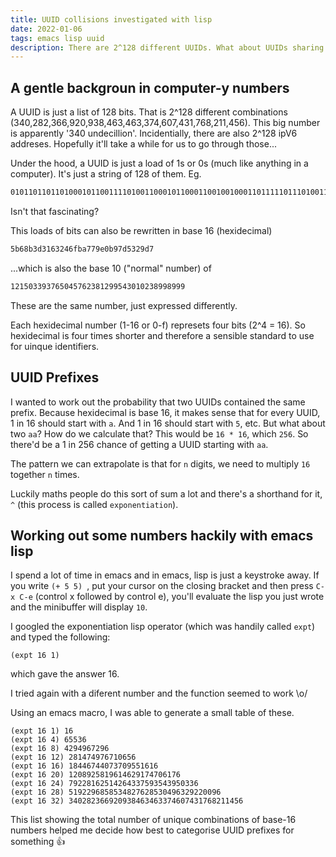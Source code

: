 ```yaml
---
title: UUID collisions investigated with lisp
date: 2022-01-06
tags: emacs lisp uuid
description: There are 2^128 different UUIDs. What about UUIDs sharing the same prefix?
---
```


## A gentle backgroun in computer-y numbers

A UUID is just a list of 128 bits. That is 2^128 different combinations
(340,282,366,920,938,463,463,374,607,431,768,211,456). This big number is
apparently '340 undecillion'. Incidentially, there are also 2^128 ipV6 addreses.
Hopefully it'll take a while for us to go through those...

Under the hood, a UUID is just a load of 1s or 0s (much like anything in a
computer). It's just a string of 128 of them. Eg.

```sh
01011011011010001011001111010011000101100011001001000110111110111010011101111001111000001011100101111101010100110010100111010111
```

Isn't that fascinating?

This loads of bits can also be rewritten in base 16 (hexidecimal)

```sh
5b68b3d3163246fba779e0b97d5329d7
```

...which is also the base 10 ("normal" number) of

```sh
121503393765045762381299543010238998999
```

These are the same number, just expressed differently.

Each hexidecimal number (1-16 or 0-f) represets four bits (2^4 = 16). So
hexidecimal is four times shorter and therefore a sensible standard to use for
uinque identifiers.

## UUID Prefixes

I wanted to work out the probability that two UUIDs contained the same prefix.
Because hexidecimal is base 16, it makes sense that for every UUID, 1 in 16
should start with `a`. And 1 in 16 should start with `5`, etc.
But what about two `aa`? How do we calculate that? This would be `16 * 16`,
which `256`. So there'd be a 1 in 256 chance of getting a UUID starting with `aa`.

The pattern we can extrapolate is that for `n` digits, we need to multiply `16`
together `n` times.

Luckily maths people do this sort of sum a lot and there's a shorthand for it,
`^` (this process is called `exponentiation`).

## Working out some numbers hackily with emacs lisp

I spend a lot of time in emacs and in emacs, lisp is just a keystroke away.
If you write `(+ 5 5) `, put your cursor on the closing bracket and then press
`C-x C-e` (control x followed by control e), you'll evaluate the lisp you just
wrote and the minibuffer will display `10`.

I googled the exponentiation lisp operator (which was handily called `expt`) and
typed the following:
 
```
(expt 16 1)
```
which gave the answer 16.

I tried again with a diferent number and the function seemed to work \o/

Using an emacs macro, I was able to generate a small table of these.

```
(expt 16 1) 16
(expt 16 4) 65536
(expt 16 8) 4294967296
(expt 16 12) 281474976710656
(expt 16 16) 18446744073709551616
(expt 16 20) 1208925819614629174706176 
(expt 16 24) 79228162514264337593543950336
(expt 16 28) 5192296858534827628530496329220096
(expt 16 32) 340282366920938463463374607431768211456
```

This list showing the total number of unique combinations of base-16 numbers
helped me decide how best to categorise UUID prefixes for something 👍 

